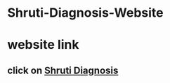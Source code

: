 # Shruti-Diagnosis-Website

# website link
## click on [Shruti Diagnosis ](https://shruti-diagnosis-website.onrender.com) 
